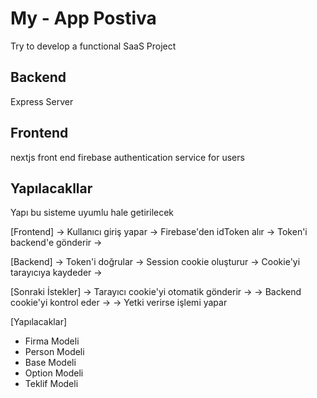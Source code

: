 # My - App Postiva
Try to develop a functional SaaS Project

## Backend
Express Server


## Frontend
nextjs front end
firebase authentication service for users


## Yapılacakllar

Yapı bu sisteme uyumlu hale getirilecek

[Frontend] 
  → Kullanıcı giriş yapar → Firebase'den idToken alır 
  → Token'i backend'e gönderir → 
  
[Backend] 
  → Token'i doğrular → Session cookie oluşturur 
  → Cookie'yi tarayıcıya kaydeder →
  
[Sonraki İstekler] 
  → Tarayıcı cookie'yi otomatik gönderir → 
  → Backend cookie'yi kontrol eder → 
  → Yetki verirse işlemi yapar


  [Yapılacaklar]

- Firma Modeli 
- Person Modeli
- Base Modeli
- Option Modeli
- Teklif Modeli
